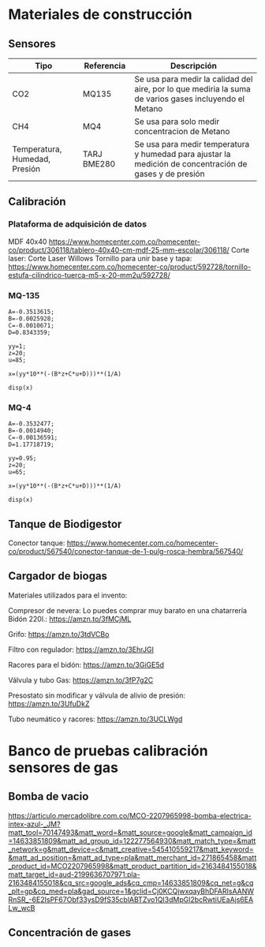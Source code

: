 # Materiales de construcción
## Sensores
| Tipo  | Referencia |Descripción|
| ------------- | ------------- |-----|
| CO2   | MQ135  | Se usa para medir la calidad del aire, por lo que mediria la suma de varios gases incluyendo el Metano|
| CH4   | MQ4  | Se usa para solo medir concentracion de Metano
| Temperatura, Humedad, Presión | TARJ BME280 | Se usa para medir temperatura y humedad para ajustar la medición de concentración de gases y de presión |

## Calibración
### Plataforma de adquisición de datos
MDF 40x40 https://www.homecenter.com.co/homecenter-co/product/306118/tablero-40x40-cm-mdf-25-mm-escolar/306118/
Corte laser: Corte Laser Willows
Tornillo para unir base y tapa: https://www.homecenter.com.co/homecenter-co/product/592728/tornillo-estufa-cilindrico-tuerca-m5-x-20-mm2u/592728/

### MQ-135
```
A=-0.3513615;
B=-0.0025928;
C=-0.0010671;
D=0.8343359;

yy=1;
z=20;
u=85;

x=(yy*10**(-(B*z+C*u+D)))**(1/A)

disp(x)
```
### MQ-4
```
A=-0.3532477;
B=-0.0014940;
C=-0.00136591;
D=1.17718719;

yy=0.95;
z=20;
u=65;

x=(yy*10**(-(B*z+C*u+D)))**(1/A)

disp(x)
```
## Tanque de Biodigestor
Conector tanque: https://www.homecenter.com.co/homecenter-co/product/567540/conector-tanque-de-1-pulg-rosca-hembra/567540/

## Cargador de biogas
Materiales utilizados para el invento:

Compresor de nevera: Lo puedes comprar muy barato en una chatarrería
Bidón 220l.: https://amzn.to/3fMCjML

Grifo:  https://amzn.to/3tdVCBo

Filtro con regulador:  https://amzn.to/3EhrJGI

Racores para el bidón:  https://amzn.to/3GiGE5d

Válvula y tubo Gas:  https://amzn.to/3fP7g2C

Presostato sin modificar y válvula de alivio de presión:  https://amzn.to/3UfuDkZ

Tubo neumático y racores:  https://amzn.to/3UCLWgd


# Banco de pruebas calibración sensores de gas
## Bomba de vacio
https://articulo.mercadolibre.com.co/MCO-2207965998-bomba-electrica-intex-azul-_JM?matt_tool=70147493&matt_word=&matt_source=google&matt_campaign_id=14633851809&matt_ad_group_id=122277564930&matt_match_type=&matt_network=g&matt_device=c&matt_creative=545410559217&matt_keyword=&matt_ad_position=&matt_ad_type=pla&matt_merchant_id=271865458&matt_product_id=MCO2207965998&matt_product_partition_id=2163484155018&matt_target_id=aud-2199636707971:pla-2163484155018&cq_src=google_ads&cq_cmp=14633851809&cq_net=g&cq_plt=gp&cq_med=pla&gad_source=1&gclid=Cj0KCQjwxqayBhDFARIsAANWRnSR_-6E2IsPF67Obf33ysD9fS35cblABTZvo1QI3dMpGl2bcRwtiUEaAjs6EALw_wcB

## Concentración de gases
